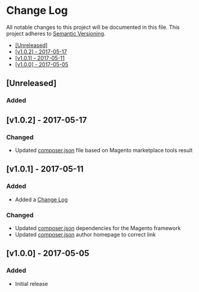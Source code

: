 # Change Log

All notable changes to this project will be documented in this file.
This project adheres to [Semantic Versioning](http://semver.org/).

 * [\[Unreleased\]](#unreleased)
 * [\[v1.0.2\] - 2017-05-17](#v101---2017-05-17)
 * [\[v1.0.1\] - 2017-05-11](#v101---2017-05-11)
 * [\[v1.0.0\] - 2017-05-05](#v100---2017-05-05)

## [Unreleased]

### Added

## [v1.0.2] - 2017-05-17

### Changed

 - Updated [composer.json](./composer.json) file based on Magento marketplace tools result

## [v1.0.1] - 2017-05-11

### Added
 - Added a [Change Log](./CHANGELOG.md)

### Changed

 - Updated [composer.json](./composer.json) dependencies for the Magento framework
 - Updated [composer.json](./composer.json) author homepage to correct link

## [v1.0.0] - 2017-05-05

### Added

 - Initial release
